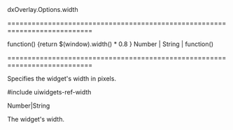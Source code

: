 <!--id-->dxOverlay.Options.width<!--/id-->
===========================================================================
<!--default-->function() {return $(window).width() * 0.8 }<!--/default-->
<!--type-->Number | String | function()<!--/type-->
===========================================================================

<!--shortDescription-->
Specifies the widget's width in pixels.
<!--/shortDescription-->

<!--fullDescription-->
#include uiwidgets-ref-width
<!--/fullDescription-->
<!--typeFunctionReturnType-->Number|String<!--/typeFunctionReturnType-->
<!--typeFunctionReturnDescription-->
The widget's width.
<!--/typeFunctionReturnDescription-->